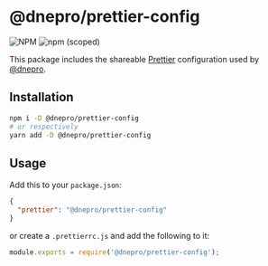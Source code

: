 # @dnepro/prettier-config

![NPM](https://img.shields.io/npm/l/@dnepro/prettier-config)
![npm (scoped)](https://img.shields.io/npm/v/@dnepro/prettier-config)

This package includes the shareable [Prettier](https://prettier.io/) configuration used by [@dnepro](https://github.com/dnepro).

## Installation

```bash
npm i -D @dnepro/prettier-config
# or respectively
yarn add -D @dnepro/prettier-config
```

## Usage

Add this to your `package.json`:

```json
{
  "prettier": "@dnepro/prettier-config"
}
```

or create a `.prettierrc.js` and add the following to it:

```js
module.exports = require('@dnepro/prettier-config');
```

